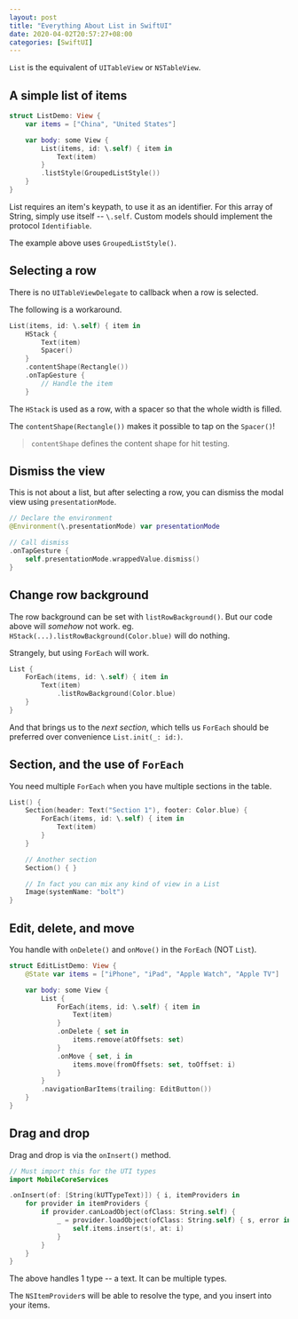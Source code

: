 ```yaml
---
layout: post
title: "Everything About List in SwiftUI"
date: 2020-04-02T20:57:27+08:00
categories: [SwiftUI]
---
```


`List` is the equivalent of `UITableView` or `NSTableView`.

## A simple list of items

```swift
struct ListDemo: View {
    var items = ["China", "United States"]

    var body: some View {
        List(items, id: \.self) { item in
            Text(item)
        }
        .listStyle(GroupedListStyle())
    }
}
```

List requires an item's keypath, to use it as an identifier. For this array of String, simply use itself -- `\.self`. Custom models should implement the protocol `Identifiable`.

The example above uses `GroupedListStyle()`.

## Selecting a row

There is no `UITableViewDelegate` to callback when a row is selected.

The following is a workaround.

```swift
List(items, id: \.self) { item in
    HStack {
        Text(item)
        Spacer()
    }
    .contentShape(Rectangle())
    .onTapGesture {
        // Handle the item
    }
```

The `HStack` is used as a row, with a spacer so that the whole width is filled.

The `contentShape(Rectangle())` makes it possible to tap on the `Spacer()`!

> `contentShape` defines the content shape for hit testing.

## Dismiss the view

This is not about a list, but after selecting a row, you can dismiss the modal view using `presentationMode`.

```swift
// Declare the environment
@Environment(\.presentationMode) var presentationMode

// Call dismiss
.onTapGesture {
    self.presentationMode.wrappedValue.dismiss()
}
```

## Change row background

The row background can be set with `listRowBackground()`. But our code above will _somehow_ not work. eg. `HStack(...).listRowBackground(Color.blue)` will do nothing.

Strangely, but using `ForEach` will work.

```swift
List {
    ForEach(items, id: \.self) { item in
        Text(item)
            .listRowBackground(Color.blue)
    }
}
```

And that brings us to the _next section_, which tells us `ForEach` should be preferred over convenience `List.init(_: id:)`.

## Section, and the use of `ForEach`

You need multiple `ForEach` when you have multiple sections in the table.

```swift
List() {
    Section(header: Text("Section 1"), footer: Color.blue) {
        ForEach(items, id: \.self) { item in
            Text(item)
        }
    }

    // Another section
    Section() { }

    // In fact you can mix any kind of view in a List
    Image(systemName: "bolt")
}
```

## Edit, delete, and move

You handle with `onDelete()` and `onMove()` in the `ForEach` (NOT `List`).

```swift
struct EditListDemo: View {
    @State var items = ["iPhone", "iPad", "Apple Watch", "Apple TV"]

    var body: some View {
        List {
            ForEach(items, id: \.self) { item in
                Text(item)
            }
            .onDelete { set in
                items.remove(atOffsets: set)
            }
            .onMove { set, i in
                items.move(fromOffsets: set, toOffset: i)
            }
        }
        .navigationBarItems(trailing: EditButton())
    }
}
```

## Drag and drop

Drag and drop is via the `onInsert()` method.

```swift
// Must import this for the UTI types
import MobileCoreServices

.onInsert(of: [String(kUTTypeText)]) { i, itemProviders in
    for provider in itemProviders {
        if provider.canLoadObject(ofClass: String.self) {
            _ = provider.loadObject(ofClass: String.self) { s, error in
                self.items.insert(s!, at: i)
            }
        }
    }
}
```

The above handles 1 type -- a text. It can be multiple types.

The `NSItemProvider`s will be able to resolve the type, and you insert into your items.
